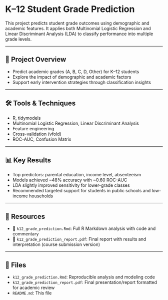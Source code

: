 # K–12 Student Grade Prediction

This project predicts student grade outcomes using demographic and academic features. It applies both Multinomial Logistic Regression and Linear Discriminant Analysis (LDA) to classify performance into multiple grade levels.

---

## 📁 Project Overview

- Predict academic grades (A, B, C, D, Other) for K–12 students
- Explore the impact of demographic and academic factors
- Support early intervention strategies through classification insights

---

## 🛠️ Tools & Techniques

- R, tidymodels
- Multinomial Logistic Regression, Linear Discriminant Analysis
- Feature engineering
- Cross-validation (vfold)
- ROC-AUC, Confusion Matrix

---

## 📊 Key Results

- Top predictors: parental education, income level, absenteeism
- Models achieved ~48% accuracy with ~0.60 ROC-AUC
- LDA slightly improved sensitivity for lower-grade classes
- Recommended targeted support for students in public schools and low-income households

---

## 🔗 Resources

- 📄 `k12_grade_prediction.Rmd`: Full R Markdown analysis with code and commentary  
- 📑 `k12_grade_prediction_report.pdf`: Final report with results and interpretation (course submission version)

---

## 📂 Files

- `k12_grade_prediction.Rmd`: Reproducible analysis and modeling code  
- `k12_grade_prediction_report.pdf`: Final presentation/report formatted for academic review  
- `README.md`: This file

